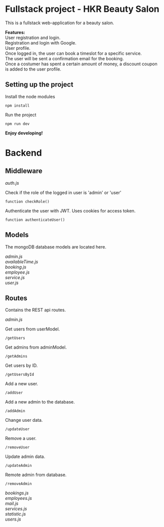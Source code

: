 ﻿# Fullstack project - HKR Beauty Salon
 This is a fullstack web-application for a beauty salon.  
   
 __Features:__  
 User registration and login.  
 Registration and login with Google.  
 User profile.  
 Once logged in, the user can book a timeslot for a specific service.  
 The user will be sent a confirmation email for the booking.  
 Once a costumer has spent a certain amount of money, a discount coupon is added to the user profile.  
 
 ## Setting up the project

Install the node modules
```
npm install
```

Run the project
```
npm run dev
```

__Enjoy developing!__  

# Backend
## Middleware
_auth.js_

Check if the role of the logged in user is 'admin' or 'user'
```
function checkRole()
```

Authenticate the user with JWT. Uses cookies for access token.
```
function authenticateUser()
```

## Models
The mongoDB database models are located here.

_admin.js_  
_availableTime.js_  
_booking.js_  
_employee.js_  
_service.js_  
_user.js_  

## Routes
Contains the REST api routes.  

_admin.js_  

Get users from userModel.
```
/getUsers
```

Get admins from adminModel.
```
/getAdmins
```

Get users by ID.
```
/getUsersById
```

Add a new user.
```
/addUser
```

Add a new admin to the database.
```
/addAdmin
```

Change user data.
```
/updateUser
```

Remove a user.
```
/removeUser
```

Update admin data.
```
/updateAdmin
```

Remote admin from database.
```
/removeAdmin
```
_bookings.js_  
_employees.js_  
_mail.js_  
_services.js_  
_statistic.js_  
_users.js_  



